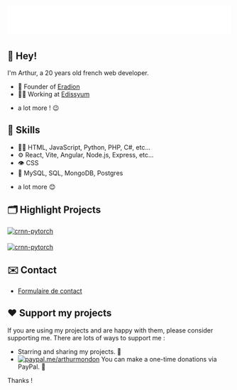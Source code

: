 <h1 align="center">
  <img src="https://raw.githubusercontent.com/arthur-mdn/arthur-mdn/main/name.svg" alt="Arthur Mondon" />
</h1>


## 👋 Hey! 
I'm Arthur, a 20 years old french web developer.

- 🦔 Founder of [Eradion](https://eradion.fr)
- 👨‍💻 Working at [Edissyum](https://edissyum.com)
+ a lot more ! 😉

## 🙌 Skills
- 👨‍💻 HTML, JavaScript, Python, PHP, C#, etc...
- ⚙️ React, Vite, Angular, Node.js, Express, etc...
- 👁️ CSS
- 💽 MySQL, SQL, MongoDB, Postgres
+ a lot more 😊

## 🗂️ Highlight Projects
<a href="https://github.com/arthur-mdn/portfolio">
  <img align="center" src="https://github-readme-stats.vercel.app/api/pin/?username=arthur-mdn&repo=portfolio&show_icons=true&line_height=27&show_owner=true&title_color=6aa6f8&text_color=8a919a&icon_color=6aa6f8&bg_color=22272e" alt="crnn-pytorch" />
</a>
<br>
<br>
<a href="https://github.com/arthur-mdn/kartf1">
  <img align="center" src="https://github-readme-stats.vercel.app/api/pin/?username=arthur-mdn&repo=kartf1&show_icons=true&line_height=27&show_owner=true&title_color=6aa6f8&text_color=8a919a&icon_color=6aa6f8&bg_color=22272e" alt="crnn-pytorch" />
</a>

## ✉️ Contact
- [Formulaire de contact](https://mondon.pro/contact) 

## ❤️ Support my projects 
If you are using my projects and are happy with them, please consider supporting me. There are lots of ways to support me :
*   Starring and sharing my projects. 🚀
*   [![paypal.me/arthurmondon](https://ionicabizau.github.io/badges/paypal.svg)](https://www.paypal.me/arthurmondon) You can make a one-time donations via PayPal. 🍵

Thanks !


<!-- 
Crédits :
https://github.com/martonlederer/
https://github.com/anuraghazra/github-readme-stats
-->